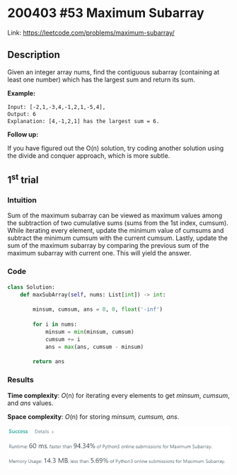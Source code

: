 # 200403 #53 Maximum Subarray
Link: https://leetcode.com/problems/maximum-subarray/

## Description
Given an integer array nums, find the contiguous subarray (containing at least one number) which has the largest sum and return its sum.

**Example:**

    Input: [-2,1,-3,4,-1,2,1,-5,4],
    Output: 6
    Explanation: [4,-1,2,1] has the largest sum = 6.

**Follow up:**

If you have figured out the O(n) solution, try coding another solution using the divide and conquer approach, which is more subtle.

## 1<sup>st</sup> trial

### Intuition
Sum of the maximum subarray can be viewed as maximum values among the subtraction of two cumulative sums (sums from the 1st index, cumsum). While iterating every element, update the minimum value of cumsums and subtract the minimum cumsum with the current cumsum. Lastly, update the sum of the maximum subarray by comparing the previous sum of the maximum subarray with current one. This will yield the answer.

### Code
```python
class Solution:
    def maxSubArray(self, nums: List[int]) -> int:
    
        minsum, cumsum, ans = 0, 0, float('-inf')
        
        for i in nums:
            minsum = min(minsum, cumsum)
            cumsum += i
            ans = max(ans, cumsum - minsum)
        
        return ans
```

### Results
**Time complexity**: *O*(n) for iterating every elements to get *minsum*, *cumsum*, and *ans* values.

**Space complexity**: *O*(n) for storing *minsum, cumsum, ans*.

![1st trial](https://github.com/minyookim/DailyCoding/blob/master/200403%20%2353%20Maximum%20Subarray/1st%20trial.PNG)
